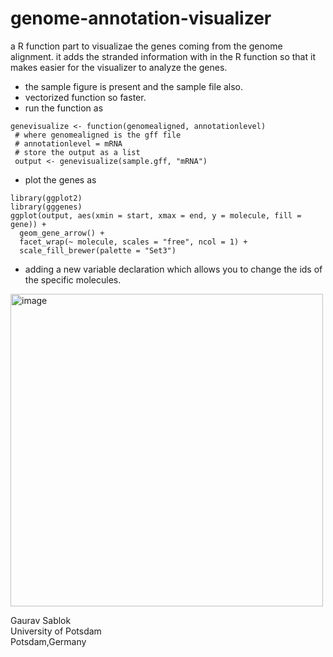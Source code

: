 # genome-annotation-visualizer

a R function part to visualizae the genes coming from the genome alignment. it adds the stranded information with in the R function so that it makes easier for the visualizer to analyze the genes.

- the sample figure is present and the sample file also. 
- vectorized function so faster.
- run the function as 
```
genevisualize <- function(genomealigned, annotationlevel)
 # where genomealigned is the gff file 
 # annotationlevel = mRNA
 # store the output as a list 
 output <- genevisualize(sample.gff, "mRNA")
```
- plot the genes as 
```
library(ggplot2)
library(gggenes)
ggplot(output, aes(xmin = start, xmax = end, y = molecule, fill = gene)) +
  geom_gene_arrow() +
  facet_wrap(~ molecule, scales = "free", ncol = 1) +
  scale_fill_brewer(palette = "Set3")
```
- adding a new variable declaration which allows you to change the ids of the specific molecules.

<img src="https://github.com/sablokgaurav/genome-annotation-visualizer/blob/main/genome-annotation-visualizer-new.png" alt="image" width="500" height="auto" align = "center">

Gaurav Sablok \
University of Potsdam \
Potsdam,Germany


